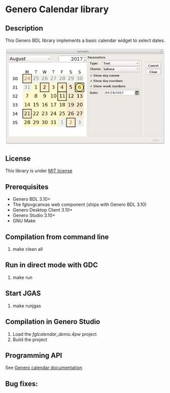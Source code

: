 # Genero Calendar library

## Description

This Genero BDL library implements a basic calendar widget to select dates.

![Genero calendar demo (GDC)](https://github.com/FourjsGenero/fgl_calendar/raw/master/docs/fglcalendar-screen-001.png)

## License

This library is under [MIT license](./LICENSE)

## Prerequisites

* Genero BDL 3.10+
* The fglsvgcanvas web component (ships with Genero BDL 3.10)
* Genero Desktop Client 3.10+
* Genero Studio 3.10+
* GNU Make

## Compilation from command line

1. make clean all

## Run in direct mode with GDC

1. make run

## Start JGAS

1. make runjgas

## Compilation in Genero Studio

1. Load the *fglcalendar_demo.4pw* project
2. Build the project

## Programming API

See [Genero calendar documentation](http://htmlpreview.github.io/?github.com/FourjsGenero/fgl_calendar/raw/master/docs/fglcalendar.html)

## Bug fixes:

